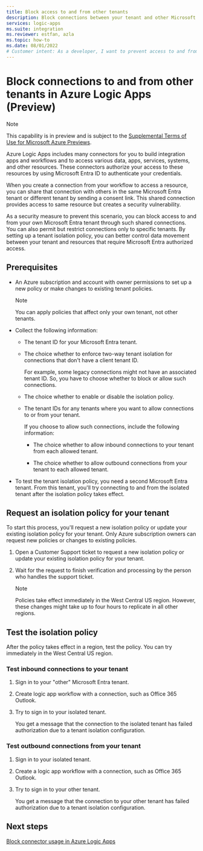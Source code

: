 ```yaml
---
title: Block access to and from other tenants
description: Block connections between your tenant and other Microsoft Entra tenants in Azure Logic Apps.
services: logic-apps
ms.suite: integration
ms.reviewer: estfan, azla
ms.topic: how-to
ms.date: 08/01/2022
# Customer intent: As a developer, I want to prevent access to and from other Microsoft Entra tenants.
---
```


# Block connections to and from other tenants in Azure Logic Apps (Preview)

> [!NOTE]
> This capability is in preview and is subject to the 
> [Supplemental Terms of Use for Microsoft Azure Previews](https://azure.microsoft.com/support/legal/preview-supplemental-terms/).

Azure Logic Apps includes many connectors for you to build integration apps and workflows and to access various data, apps, services, systems, and other resources. These connectors authorize your access to these resources by using Microsoft Entra ID to authenticate your credentials.

When you create a connection from your workflow to access a resource, you can share that connection with others in the same Microsoft Entra tenant or different tenant by sending a consent link. This shared connection provides access to same resource but creates a security vulnerability.

As a security measure to prevent this scenario, you can block access to and from your own Microsoft Entra tenant through such shared connections. You can also permit but restrict connections only to specific tenants. By setting up a tenant isolation policy, you can better control data movement between your tenant and resources that require Microsoft Entra authorized access.

## Prerequisites

- An Azure subscription and account with owner permissions to set up a new policy or make changes to existing tenant policies.

  > [!NOTE]
  >
  > You can apply policies that affect only your own tenant, not other tenants.

- Collect the following information:

  - The tenant ID for your Microsoft Entra tenant.

  - The choice whether to enforce two-way tenant isolation for connections that don't have a client tenant ID.

    For example, some legacy connections might not have an associated tenant ID. So, you have to choose whether to block or allow such connections.

  - The choice whether to enable or disable the isolation policy.

  - The tenant IDs for any tenants where you want to allow connections to or from your tenant.

    If you choose to allow such connections, include the following information:
    
    - The choice whether to allow inbound connections to your tenant from each allowed tenant.

    - The choice whether to allow outbound connections from your tenant to each allowed tenant.

- To test the tenant isolation policy, you need a second Microsoft Entra tenant. From this tenant, you'll try connecting to and from the isolated tenant after the isolation policy takes effect.

## Request an isolation policy for your tenant

To start this process, you'll request a new isolation policy or update your existing isolation policy for your tenant. Only Azure subscription owners can request new policies or changes to existing policies.

1. Open a Customer Support ticket to request a new isolation policy or update your existing isolation policy for your tenant.

1. Wait for the request to finish verification and processing by the person who handles the support ticket.

   > [!NOTE]
   >
   > Policies take effect immediately in the West Central US region. However, these changes 
   > might take up to four hours to replicate in all other regions.

## Test the isolation policy

After the policy takes effect in a region, test the policy. You can try immediately in the West Central US region.

### Test inbound connections to your tenant

1. Sign in to your "other" Microsoft Entra tenant.

1. Create logic app workflow with a connection, such as Office 365 Outlook.

1. Try to sign in to your isolated tenant.

   You get a message that the connection to the isolated tenant has failed authorization due to a tenant isolation configuration.

### Test outbound connections from your tenant

1. Sign in to your isolated tenant.

1. Create a logic app workflow with a connection, such as Office 365 Outlook.

1. Try to sign in to your other tenant.

   You get a message that the connection to your other tenant has failed authorization due to a tenant isolation configuration.

## Next steps

[Block connector usage in Azure Logic Apps](block-connections-connectors.md)

